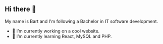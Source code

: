 ## Hi there 👋

My name is Bart and I'm following a Bachelor in IT software development.

- 🔭 I’m currently working on a cool website.
- 🌱 I’m currently learning React, MySQL and PHP.


<!--
**BartKuijs/bartkuijs** is a ✨ _special_ ✨ repository because its `README.md` (this file) appears on your GitHub profile.

Here are some ideas to get you started:

- 🔭 I’m currently working on ...
- 🌱 I’m currently learning ...
- 👯 I’m looking to collaborate on ...
- 🤔 I’m looking for help with ...
- 💬 Ask me about ...
- 📫 How to reach me: ...
- 😄 Pronouns: ...
- ⚡ Fun fact: ...
-->
